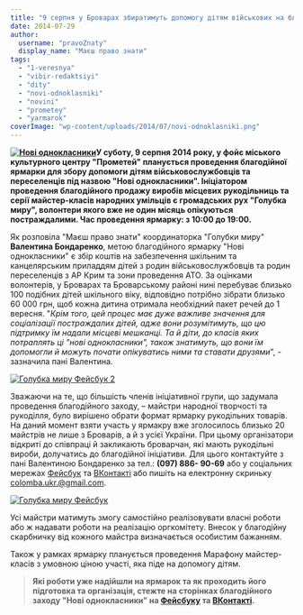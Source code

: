 ```yaml
---
title: "9 серпня у Броварах збиратимуть допомогу дітям військових на благодійному ярмарку рукоділля"
date: 2014-07-29
author: 
  username: "pravoZnaty"
  display_name: "Маєш право знати"
tags: 
  - "1-veresnya"
  - "vibir-redaktsiyi"
  - "dity"
  - "novi-odnoklasniki"
  - "novini"
  - "prometey"
  - "yarmarok"
coverImage: "wp-content/uploads/2014/07/novi-odnoklasniki.png"
---
```


**[![Нові однокласники](https://mpz.brovary.org/wp-content/uploads/2014/07/Novi-odnoklasniki.jpg)](https://mpz.brovary.org/wp-content/uploads/2014/07/Novi-odnoklasniki.jpg)У суботу, 9 серпня 2014 року, у фойє міського культурного центру "Прометей" планується проведення благодійної ярмарки для збору допомоги дітям військовослужбовців та переселенців під назвою "Нові однокласники". Ініціатором проведення благодійного продажу виробів місцевих рукодільниць та серії майстер-класів народних умільців є громадських рух "Голубка миру", волонтери якого вже не один місяць опікуються постраждалими. Час проведення ярмарку: з 10:00 до 19:00.**

Як розповіла "Маєш право знати" координаторка "Голубки миру" **Валентина Бондаренко**, метою благодійного ярмарку "Нові однокласники" є збір коштів на забезпечення шкільним та канцелярським приладдям дітей з родин військовослужбовців та родин переселенців з АР Крим та зони проведення АТО. За оцінками волонтерів, у Броварах та Броварському районі нині перебуває близько 100 подібних дітей шкільного віку, відповідно потрібно зібрати близько 60 000 грн, щоб кожна дитина отримала необхідний пакет речей до 1 вересня. "_Крім того, цей процес має дуже важливе значення для соціалізації постраждалих дітей, адже вони розумітимуть, що цю підтримку їм надали місцеві мешканці. Та й діти, до класів яких потраплять ці "нові однокласники", також знатимуть, що вони їм допомогли й можуть почати опікуватись ними та ставати друзями_", - зазначила пані Валентина.

[![Голубка миру Фейсбук 2](https://mpz.brovary.org/wp-content/uploads/2014/07/Golubka-miru-Feysbuk-2.png)](https://mpz.brovary.org/wp-content/uploads/2014/07/Golubka-miru-Feysbuk-2.png)

Зважаючи на те, що більшість членів ініціативної групи, що задумала проведення благодійного заходу, – майстри народної творчості та рукоділля, було вирішено обрати формат ярмарку рукодільних товарів. На даний момент взяти участь у ярмакру вже зголосилось близько 20 майстрів не лише з Броварів, а й з усієї України. При цьому організатори відкриті до співпраці й закликають броварчан, які мають рукодільні вироби, долучатись до благодійної ініціативи. Для цього контактуйте з пані Валентиною Бондаренко за тел.: **(097) 886- 90-69** або у соціальних мережах [Фейсбук](https://www.facebook.com/valentbondarenko) та [ВКонтакті](http://vk.com/v_v_bondarenko) або пишіть на електронну скриньку colomba.ukr.@gmail.com.

[![Голубка миру Фейсбук](https://mpz.brovary.org/wp-content/uploads/2014/07/Golubka-miru-Feysbuk.png)](https://mpz.brovary.org/wp-content/uploads/2014/07/Golubka-miru-Feysbuk.png)

Усі майстри матимуть змогу самостійно реалізовувати власні роботи або ж надавати роботи на реалізацію оргкомітету. Внесок у благодійну скарбничку від кожного майстра визначається особистим бажанням.

Також у рамках ярмарку планується проведення Марафону майстер-класів з умовною ціною участі, яка піде на допомогу дітям.

> **Які роботи уже надійшли на ярмарок та як проходить його підготовка та організація, стежте на сторінках благодійного заходу "Нові однокласники" на [Фейсбуку](https://www.facebook.com/events/1447683265497651) та [ВКонтакті](http://vk.com/event73913336).**
